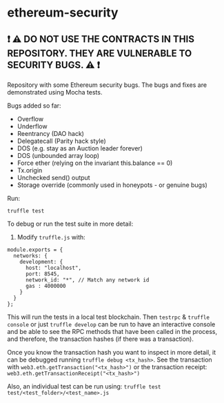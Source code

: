 # ethereum-security

## :exclamation: :warning: DO NOT USE THE CONTRACTS IN THIS REPOSITORY. THEY ARE VULNERABLE TO SECURITY BUGS. :warning: :exclamation:

Repository with some Ethereum security bugs.
The bugs and fixes are demonstrated using Mocha tests.

Bugs added so far:

* Overflow
* Underflow
* Reentrancy (DAO hack)
* Delegatecall (Parity hack style)
* DOS (e.g. stay as an Auction leader forever)
* DOS (unbounded array loop)
* Force ether (relying on the invariant this.balance == 0)
* Tx.origin
* Unchecked send() output
* Storage override (commonly used in honeypots - or genuine bugs)

Run:

```
truffle test
```

To debug or run the test suite in more detail:

1. Modify `truffle.js` with:

```
module.exports = {
  networks: {
    development: {
      host: "localhost",
      port: 8545,
      network_id: "*", // Match any network id
      gas : 4000000
    }
  }
};
```

This will run the tests in a local test blockchain. Then `testrpc` & `truffle console` or just `truffle develop` can be run to have an interactive console and be able to see the RPC methods that have been called in the process, and therefore, the transaction hashes (if there was a transaction).

Once you know the transaction hash you want to inspect in more detail, it can be debugged running `truffle debug <tx_hash>`.
See the transaction with `web3.eth.getTransaction("<tx_hash>")` or the transaction receipt: `web3.eth.getTransactionReceipt("<tx_hash>")`

Also, an individual test can be run using:
`truffle test test/<test_folder>/<test_name>.js`
